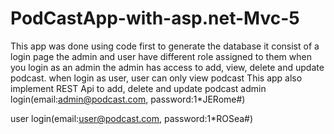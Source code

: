 # PodCastApp-with-asp.net-Mvc-5
This app was done using code first to generate the database 
it consist of a login page 
the admin and user have different role assigned to them 
when you login as an admin the admin has access to add, view, delete and update podcast.
when login as user, user can only view podcast
This app also implement REST Api to add, delete and update podcast
admin login(email:admin@podcast.com, password:1*JERome#)

user login(email:user@podcast.com, password:1*ROSea#)
